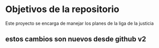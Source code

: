 # Objetivos de la repositorio

Este proyecto se encarga de manejar los planes de la liga de la justicia

## estos cambios son nuevos desde github v2
